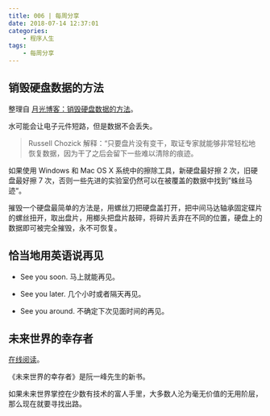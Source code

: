 ```yaml
---
title: 006 | 每周分享
date: 2018-07-14 12:37:01
categories:
	- 程序人生
tags:
	- 每周分享
---
```


## 销毁硬盘数据的方法

整理自 [月光博客：销毁硬盘数据的方法](http://www.williamlong.info/archives/5326.html)。

水可能会让电子元件短路，但是数据不会丢失。

> Russell Chozick 解释：“只要盘片没有变干，取证专家就能够非常轻松地恢复数据，因为干了之后会留下一些难以清除的痕迹。

如果使用 Windows 和 Mac OS X 系统中的擦除工具，新硬盘最好擦 2 次，旧硬盘最好擦 7 次，否则一些先进的实验室仍然可以在被覆盖的数据中找到”蛛丝马迹“。

<!-- more -->

摧毁一个硬盘最简单的方法是，用螺丝刀把硬盘盖打开，把中间马达轴承固定碟片的螺丝扭开，取出盘片，用榔头把盘片敲碎，将碎片丢弃在不同的位置，硬盘上的数据即可被完全摧毁，永不可恢复。

## 恰当地用英语说再见

- See you soon. 马上就能再见。

- See you later. 几个小时或者隔天再见。
- See you around. 不确定下次见面时间的再见。

## 未来世界的幸存者

[在线阅读](https://survivor.ruanyifeng.com/)。

《未来世界的幸存者》是阮一峰先生的新书。

如果未来世界掌控在少数有技术的富人手里，大多数人沦为毫无价值的无用阶层，那么现在就要寻找出路。